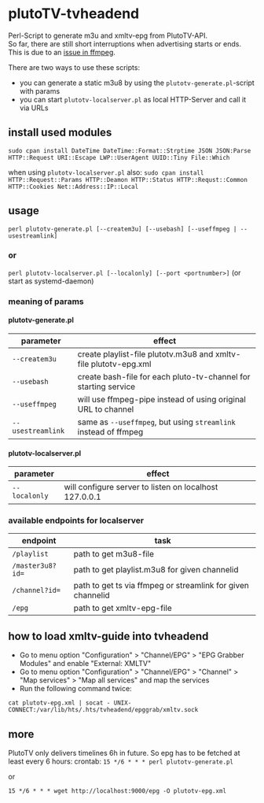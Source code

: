 # plutoTV-tvheadend
Perl-Script to generate m3u and xmltv-epg from PlutoTV-API.  
So far, there are still short interruptions when advertising starts or ends.  
This is due to an [issue in ffmpeg](https://trac.ffmpeg.org/ticket/5419).    
   
There are two ways to use these scripts:
* you can generate a static m3u8 by using the `plutotv-generate.pl`-script with params 
* you can start `plutotv-localserver.pl` as local HTTP-Server and call it via URLs


## install used modules
`sudo cpan install DateTime DateTime::Format::Strptime JSON JSON:Parse HTTP::Request URI::Escape LWP::UserAgent UUID::Tiny File::Which`

when using `plutotv-localserver.pl` also:
`sudo cpan install HTTP::Request::Params HTTP::Deamon HTTP::Status HTTP::Requst::Common HTTP::Cookies Net::Address::IP::Local`


## usage
`perl plutotv-generate.pl [--createm3u] [--usebash] [--useffmpeg | --usestreamlink]`

### or
`perl plutotv-localserver.pl [--localonly] [--port <portnumber>]` (or start as systemd-daemon)

### meaning of params

#### plutotv-generate.pl

| parameter | effect |  
|---|---|  
| `--createm3u` | create playlist-file plutotv.m3u8 and xmltv-file plutotv-epg.xml |
| `--usebash` | create bash-file for each pluto-tv-channel for starting service |
| `--useffmpeg` | will use ffmpeg-pipe instead of using original URL to channel |
| `--usestreamlink` | same as `--useffmpeg`, but using `streamlink` instead of ffmpeg |

#### plutotv-localserver.pl  

|parameter | effect |
|---|---|
| `--localonly` | will configure server to listen on localhost 127.0.0.1 |

### available endpoints for localserver
|endpoint | task |
|---|---|
|`/playlist`|path to get m3u8-file|
|`/master3u8?id=`|path to get playlist.m3u8 for given channelid|
|`/channel?id=`|path to get ts via ffmpeg or streamlink for given channelid|
|`/epg`|path to get xmltv-epg-file|

## how to load xmltv-guide into tvheadend
* Go to menu option "Configuration" > "Channel/EPG" > "EPG Grabber Modules" and enable "External: XMLTV"
* Go to menu option "Configuration" > "Channel/EPG" > "Channel" > "Map services" > "Map all services" and map the services
* Run the following command twice:

`cat plutotv-epg.xml | socat - UNIX-CONNECT:/var/lib/hts/.hts/tvheadend/epggrab/xmltv.sock`


## more
PlutoTV only delivers timelines 6h in future. So epg has to be fetched at least every 6 hours:
crontab:
`15 */6 * * * perl plutotv-generate.pl`

or

`15 */6 * * * wget http://localhost:9000/epg -O plutotv-epg.xml`

